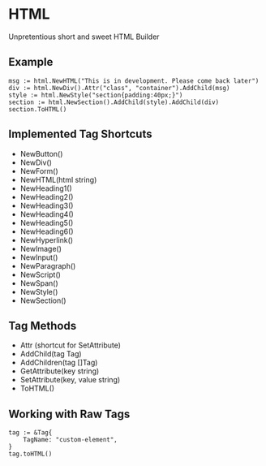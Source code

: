 # HTML

Unpretentious short and sweet HTML Builder

## Example
```
msg := html.NewHTML("This is in development. Please come back later")
div := html.NewDiv().Attr("class", "container").AddChild(msg)
style := html.NewStyle("section{padding:40px;}")
section := html.NewSection().AddChild(style).AddChild(div)
section.ToHTML()
````

## Implemented Tag Shortcuts

- NewButton()
- NewDiv()
- NewForm()
- NewHTML(html string)
- NewHeading1()
- NewHeading2()
- NewHeading3()
- NewHeading4()
- NewHeading5()
- NewHeading6()
- NewHyperlink()
- NewImage()
- NewInput()
- NewParagraph()
- NewScript()
- NewSpan()
- NewStyle()
- NewSection()

## Tag Methods

- Attr (shortcut for SetAttribute)
- AddChild(tag Tag)
- AddChildren(tag []Tag)
- GetAttribute(key string)
- SetAttribute(key, value string)
- ToHTML()

## Working with Raw Tags

```
tag := &Tag{
	TagName: "custom-element",
}
tag.toHTML()
```
